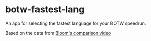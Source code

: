 # botw-fastest-lang
An app for selecting the fastest language for your BOTW speedrun.

Based on the data from [Bloom's comparison video](https://www.youtube.com/watch?v=yVaZdsgjWz8)
